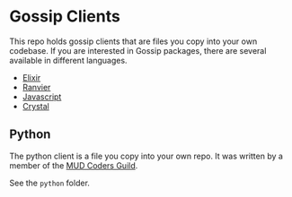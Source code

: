 # Gossip Clients

This repo holds gossip clients that are files you copy into your own codebase. If you are interested in Gossip packages, there are several available in different languages.

- [Elixir](https://github.com/oestrich/gossip-elixir)
- [Ranvier](https://github.com/oestrich/gossip-ranvier)
- [Javascript](https://github.com/dinchak/node-gossiphaus)
- [Crystal](https://github.com/proxima/gossip-crystal)

## Python

The python client is a file you copy into your own repo. It was written by a member of the [MUD Coders Guild](https://mudcoders.com/).

See the `python` folder.
